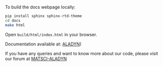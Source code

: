 To build the docs webpage locally:

```bash
pip install sphinx sphinx-rtd-theme
cd docs
make html
```

Open `build/html/index.html` in your browser.

Documentation available at: [ALADYN](https://aladyn.readthedocs.io/en/latest/run.html))

If you have any queries and want to know more about our code, please visit our forum at [MATSCI-ALADYN](https://matsci.org/c/aladyn/57) 
